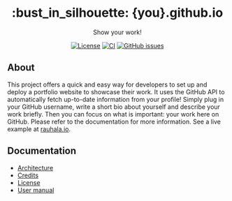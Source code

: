 <h1 align="center">:bust_in_silhouette: {you}.github.io</h1>

<div align="center">

Show your work!
  
</div>

<div align="center">

[![License](https://img.shields.io/github/license/rikurauhala/0b.is?color=blue&style=for-the-badge)](https://github.com/rikurauhala/0b.is/blob/main/LICENSE.md)
[![CI](https://img.shields.io/github/actions/workflow/status/rikurauhala/you.github.io/main.yml?style=for-the-badge)](https://github.com/rikurauhala/you.github.io/actions/workflows/main.yml)
[![GitHub issues](https://img.shields.io/github/issues/rikurauhala/you.github.io?style=for-the-badge)](https://github.com/rikurauhala/you.github.io/issues)

</div>

<!--
[![Created with create-react-app](https://img.shields.io/badge/Created%20with-create--react--app-61DAFB.svg?logo=React&style=for-the-badge)](https://create-react-app.dev/docs/adding-typescript/)
[![TypeScript](https://img.shields.io/badge/TypeScript-4.0.3-007ACC.svg?logo=TypeScript&style=for-the-badge)](https://www.typescriptlang.org/)
[![Octokit](https://img.shields.io/badge/Octokit-17.37.0-0366D6.svg?logo=GitHub&style=for-the-badge)](https://github.com/octokit/octokit.js)
[![GitHub REST API](https://img.shields.io/badge/GitHub%20REST%20API-v3-0366D6.svg?logo=GitHub&style=for-the-badge)](https://docs.github.com/en/rest)
-->

## About

This project offers a quick and easy way for developers to set up and deploy a portfolio website to showcase their work. It uses the GitHub API to automatically fetch up-to-date information from your profile! Simply plug in your GitHub username, write a short bio about yourself and describe your work briefly. Then you can focus on what is important: your work here on GitHub. Please refer to the documentation for more information. See a live example at [rauhala.io](https://rauhala.io).

## Documentation

- [Architecture](docs/architecture.md)
- [Credits](docs/credits.md)
- [License](LICENSE)
- [User manual](docs/manual.md)
